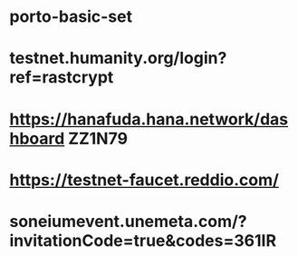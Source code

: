 # porto-basic-set

# testnet.humanity.org/login?ref=rastcrypt
# https://hanafuda.hana.network/dashboard  ZZ1N79

# https://testnet-faucet.reddio.com/
# soneiumevent.unemeta.com/?invitationCode=true&codes=361IR


